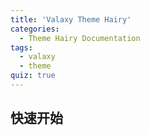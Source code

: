 ```yaml
---
title: 'Valaxy Theme Hairy'
categories:
  - Theme Hairy Documentation
tags:
  - valaxy
  - theme
quiz: true
---
```


## 快速开始

<hairy-codepen slug-hash="wvwEOZL" user="GreenSock" />

